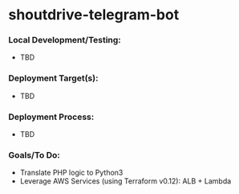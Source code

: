 # shoutdrive-telegram-bot

### Local Development/Testing:
- TBD


### Deployment Target(s):
- TBD


### Deployment Process:
- TBD


### Goals/To Do:
- Translate PHP logic to Python3
- Leverage AWS Services (using Terraform v0.12): ALB + Lambda
